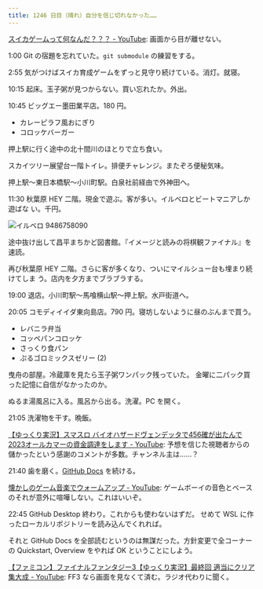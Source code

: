 ```yaml
---
title: 1246 日目（晴れ）自分を信じ切れなかった……
---
```


[スイカゲームって何なんだ？？？ - YouTube](https://www.youtube.com/watch?v=3YmB8bL8vqM):
画面から目が離せない。

1:00 Git の宿題を忘れていた。`git submodule` の練習をする。

2:55 気がつけばスイカ育成ゲームをずっと見守り続けている。消灯。就寝。

10:15 起床。玉子粥が見つからない。買い忘れたか。外出。

10:45 ビッグエー墨田業平店。180 円。

* カレーピラフ風おにぎり
* コロッケバーガー

押上駅に行く途中の北十間川のほとりで立ち食い。

スカイツリー展望台一階トイレ。排便チャレンジ。またぞろ便秘気味。

押上駅～東日本橋駅～小川町駅。白泉社前経由で外神田へ。

11:30 秋葉原 HEY 二階。現金で遊ぶ。客が多い。イルベロとビートマニアしか遊ばな
い。千円。

![イルベロ 9486758090](https://pbs.twimg.com/media/F6ygHWMbUAA8-RG?format=jpg&name=small)

途中抜け出して昌平まちかど図書館。『イメージと読みの将棋観ファイナル』を速読。

再び秋葉原 HEY 二階。さらに客が多くなり、ついにマイルシュー台も埋まり続けてしま
う。店内を夕方までブラブラする。

19:00 退店。小川町駅～馬喰横山駅～押上駅。水戸街道へ。

20:05 コモディイイダ東向島店。790 円。寝坊しないように昼のぶんまで買う。

* レバニラ弁当
* コッペパンコロッケ
* さっくり食パン
* ぷるゴロミックスゼリー (2)

曳舟の部屋。冷蔵庫を見たら玉子粥ワンパック残っていた。
金曜に二パック買った記憶に自信がなかったのか。

ぬるま湯風呂に入る。風呂から出る。洗濯。PC を開く。

21:05 洗濯物を干す。晩飯。

[【ゆっくり実況】スマスロ バイオハザードヴェンデッタで456確が出たんで2023オールカマーの資金調達をします - YouTube](https://www.youtube.com/watch?v=t9TFAj13LBI):
予想を信じた視聴者からの儲かったという感謝のコメントが多数。チャンネル主は……？

21:40 歯を磨く。[GitHub Docs] を続ける。

[懐かしのゲーム音楽でウォームアップ - YouTube](https://www.youtube.com/shorts/awMa9ycld84):
ゲームボーイの音色とベースのそれが意外に喧嘩しない。これはいいぞ。

22:45 GitHub Desktop 終わり。これからも使わないはずだ。
せめて WSL に作ったローカルリポジトリーを読み込んでくれれば。

それと GitHub Docs を全部読むというのは無謀だった。方針変更で全コーナーの
Quickstart, Overview をやれば OK ということにしよう。

[【ファミコン】ファイナルファンタジー3【ゆっくり実況】最終回 適当にクリア集大成 - YouTube](https://www.youtube.com/watch?v=8CP3Yq7eGGU):
FF3 なら画面を見なくて済む。ラジオ代わりに聞く。

[GitHub Docs]: https://docs.github.com/en
